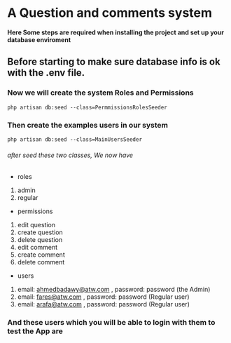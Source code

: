 # A Question and comments system
**Here Some steps are required when installing the project and set up your database enviroment**
## Before starting to make sure database info is ok with the .env file.
### Now we will create the system Roles and Permissions
``` php artisan db:seed --class=PermmissionsRolesSeeder ```
### Then create the examples users in our system
``` php artisan db:seed --class=MainUsersSeeder ```
###### after seed these two classes, We now have 
- roles
1. admin
2. regular
- permissions
1. edit question
2. create question
3. delete question
4. edit comment
5. create comment
6. delete comment
- users
1. email: ahmedbadawy@atw.com , password: password (the Admin)
2. email: fares@atw.com , password: password (Regular user)
3. email: arafa@atw.com , password: password (Regular user)
### And these users which you will be able to login with them to test the App are

